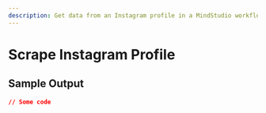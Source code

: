 ```yaml
---
description: Get data from an Instagram profile in a MindStudio workflow
---
```


# Scrape Instagram Profile

## Sample Output

```json
// Some code
```
